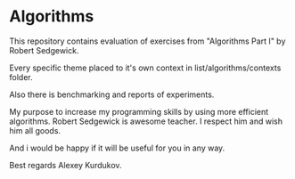 # Algorithms

This repository contains evaluation of exercises from "Algorithms Part I" by Robert Sedgewick.

Every specific theme placed to it's own context in list/algorithms/contexts folder.

Also there is benchmarking and reports of experiments.

My purpose to increase my programming skills by using more efficient algorithms. 
Robert Sedgewick is awesome teacher. I respect him and wish him all goods.

And i would be happy if it will be useful for you in any way.

Best regards Alexey Kurdukov.
